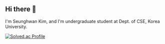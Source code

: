 ## Hi there 👋

I'm Seunghwan Kim, and I'm undergraduate student at Dept. of CSE, Korea University.

[![Solved.ac Profile](http://mazassumnida.wtf/api/v2/generate_badge?boj=tmdghks)](https://solved.ac/tmdghks/)

<!--
**tmdghks/tmdghks** is a ✨ _special_ ✨ repository because its `README.md` (this file) appears on your GitHub profile.

Here are some ideas to get you started:

- 🔭 I’m currently working on ...
- 🌱 I’m currently learning ...
- 👯 I’m looking to collaborate on ...
- 🤔 I’m looking for help with ...
- 💬 Ask me about ...
- 📫 How to reach me: ...
- 😄 Pronouns: ...
- ⚡ Fun fact: ...
-->
